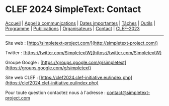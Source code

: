 # CLEF 2024 SimpleText: Contact

[Accueil](./) | [Appel à communications](./CFD.md) | [Dates importantes](./dates.md) | [Tâches](./taches.md)  | [Outils](./outils.md) | 
[Programme](./programme.md) | [Publications](./publications.md) | [Organisateurs](./organisateurs.md) | [Contact](./contact.md) | [CLEF-2023](https://simpletext-project.com/2023/clef/)


---

Site web : [http://simpletext-project.com/](http://simpletext-project.com/)

Twitter : [https://twitter.com/SimpletextW](https://twitter.com/SimpletextW)

Groupe Google : [https://groups.google.com/g/simpletext](https://groups.google.com/g/simpletext)

Site web CLEF : [https://clef2024.clef-initiative.eu/index.php](https://clef2024.clef-initiative.eu/index.php) 
 
Pour toute question contactez nous à l'adresse : [contact@simpletext-project.com](mailto:contact@simpletext-project.com)

